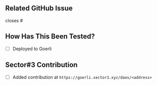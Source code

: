 ## Related GitHub Issue

<!--- Please link to the GitHub issue here, e.g. "closes #30" -->

closes #<ID>

## How Has This Been Tested?

<!--- Please describe in detail how you tested your changes. -->

- [ ] Deployed to Goerli

## Sector#3 Contribution

<!--- Please add this pull request as a DAO contribution on Sector#3:  https://goerli.sector3.xyz/daos -->

- [ ] Added contribution at `https://goerli.sector3.xyz/daos/<address>`

